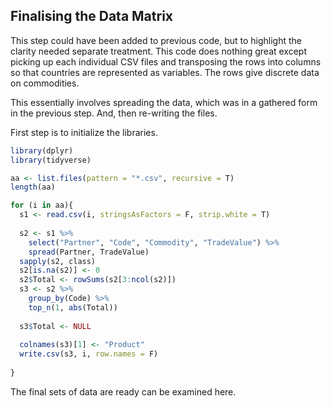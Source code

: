 Finalising the Data Matrix
--------------------------

This step could have been added to previous code, but to highlight the
clarity needed separate treatment. This code does nothing great except
picking up each individual CSV files and transposing the rows into
columns so that countries are represented as variables. The rows give
discrete data on commodities.

This essentially involves spreading the data, which was in a gathered
form in the previous step. And, then re-writing the files.

First step is to initialize the libraries.

``` r
library(dplyr)
library(tidyverse)
```

``` r
aa <- list.files(pattern = "*.csv", recursive = T)
length(aa)

for (i in aa){
  s1 <- read.csv(i, stringsAsFactors = F, strip.white = T)
  
  s2 <- s1 %>%
    select("Partner", "Code", "Commodity", "TradeValue") %>%
    spread(Partner, TradeValue)
  sapply(s2, class)
  s2[is.na(s2)] <- 0
  s2$Total <- rowSums(s2[3:ncol(s2)])
  s3 <- s2 %>% 
    group_by(Code) %>%
    top_n(1, abs(Total))
  
  s3$Total <- NULL
  
  colnames(s3)[1] <- "Product"
  write.csv(s3, i, row.names = F)
  
}
```

The final sets of data are ready can be examined here.
